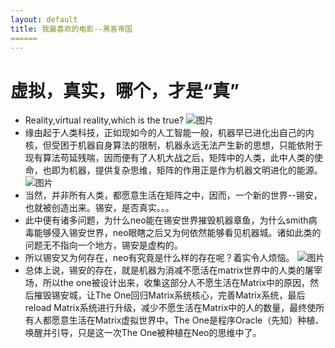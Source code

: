 ```yaml
---
layout: default
title: 我最喜欢的电影--黑客帝国
======
---
```

# 虚拟，真实，哪个，才是“真”

* Reality,virtual reality,which is the true?
![图片](http://y3.ifengimg.com/a/2016_16/62c213cd6cea4c4.jpg)
* 缘由起于人类科技，正如现如今的人工智能一般，机器早已进化出自己的内核，但受困于机器自身算法的限制，机器永远无法产生新的思想，只能依附于现有算法苟延残喘，因而便有了人机大战之后，矩阵中的人类，此中人类的使命，也即为机器，提供复杂思维，矩阵的作用正是作为机器文明进化的能源。
![图片](https://images2015.cnblogs.com/blog/815275/201512/815275-20151209210125980-91989763.png)
* 当然，并非所有人类，都愿意生活在矩阵之中，因而，一个新的世界--锡安，也就被创造出来。锡安，是否真实。。。
* 此中便有诸多问题，为什么neo能在锡安世界摧毁机器章鱼，为什么smith病毒能够侵入锡安世界，neo眼瞎之后又为何依然能够看见机器城。诸如此类的问题无不指向一个地方，锡安是虚构的。
* 所以锡安又为何存在，neo有究竟是什么样的存在呢？着实令人烦恼。
![图片](http://a0.att.hudong.com/75/14/20300001180531149932143682953_s.jpg)
* 总体上说，锡安的存在，就是机器为消减不愿活在matrix世界中的人类的屠宰场，所以the one被设计出来，收集这部分人不愿生活在Matrix中的原因，然后摧毁锡安城，让The One回归Matrix系统核心，完善Matrix系统，最后reload Matrix系统进行升级，减少不愿生活在Matrix中的人的数量，最终使所有人都愿意生活在Matrix虚拟世界中。The One是程序Oracle（先知）种植、唤醒并引导，只是这一次The One被种植在Neo的思维中了。